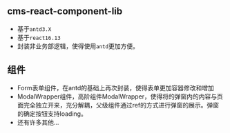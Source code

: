 ## cms-react-component-lib
- 基于`antd3.X`
- 基于`react16.13`
- 封装非业务部逻辑，使得使用`antd`更加方便。

## 组件
- Form表单组件，在antd的基础上再次封装，使得表单更加容器修改和增加
- ModalWrapper组件，高阶组件ModalWrapper，使得将的弹窗内的内容与页面完全独立开来，充分解耦，父级组件通过ref的方式进行弹窗的展示。弹窗的确定按钮支持loading。
- 还有许多其他...
